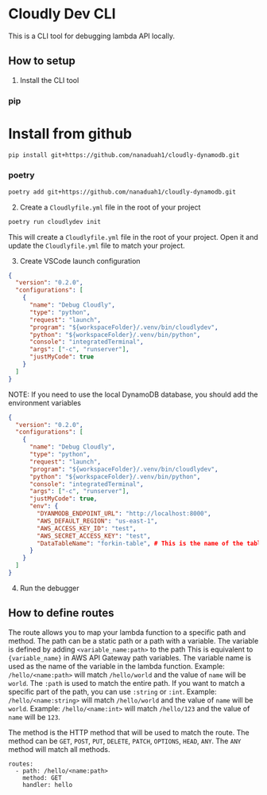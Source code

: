 # Cloudly Dev CLI

This is a CLI tool for debugging lambda API locally.


## How to setup

1. Install the CLI tool

### pip
# Install from github
```bash
pip install git+https://github.com/nanaduah1/cloudly-dynamodb.git
```

### poetry
```bash
poetry add git+https://github.com/nanaduah1/cloudly-dynamodb.git
```

2. Create a `Cloudlyfile.yml` file in the root of your project

```bash
poetry run cloudlydev init
```
This will create a `Cloudlyfile.yml` file in the root of your project. Open it and update the `Cloudlyfile.yml` file to match your project.

3. Create VSCode launch configuration

```json
{
  "version": "0.2.0",
  "configurations": [
    {
      "name": "Debug Cloudly",
      "type": "python",
      "request": "launch",
      "program": "${workspaceFolder}/.venv/bin/cloudlydev",
      "python": "${workspaceFolder}/.venv/bin/python",
      "console": "integratedTerminal",
      "args": ["-c", "runserver"],
      "justMyCode": true
    }
  ]
}
```

NOTE: If you need to use the local DynamoDB database, you should add the environment variables

```json
{
  "version": "0.2.0",
  "configurations": [
    {
      "name": "Debug Cloudly",
      "type": "python",
      "request": "launch",
      "program": "${workspaceFolder}/.venv/bin/cloudlydev",
      "python": "${workspaceFolder}/.venv/bin/python",
      "console": "integratedTerminal",
      "args": ["-c", "runserver"],
      "justMyCode": true,
      "env": {
        "DYANMODB_ENDPOINT_URL": "http://localhost:8000",
        "AWS_DEFAULT_REGION": "us-east-1",
        "AWS_ACCESS_KEY_ID": "test",
        "AWS_SECRET_ACCESS_KEY": "test",
        "DataTableName": "forkin-table", # This is the name of the table in your local DynamoDB
      }
    }
  ]
}
```

4. Run the debugger


## How to define routes

The route allows you to map your lambda function to a specific path and method. The path can be a static path or a path with a variable. The variable is defined by adding `<variable_name:path>` to the path This is equivalent to `{variable_name}` in AWS API Gateway path variables. The variable name is used as the name of the variable in the lambda function. Example: `/hello/<name:path>` will match `/hello/world` and the value of `name` will be `world`. The `:path` is used to match the entire path. If you want to match a specific part of the path, you can use `:string` or `:int`. Example: `/hello/<name:string>` will match `/hello/world` and the value of `name` will be `world`. Example: `/hello/<name:int>` will match `/hello/123` and the value of `name` will be `123`.

The method is the HTTP method that will be used to match the route. The method can be `GET`, `POST`, `PUT`, `DELETE`, `PATCH`, `OPTIONS`, `HEAD`, `ANY`. The `ANY` method will match all methods.

```ymal
routes:
  - path: /hello/<name:path>
    method: GET
    handler: hello
```
